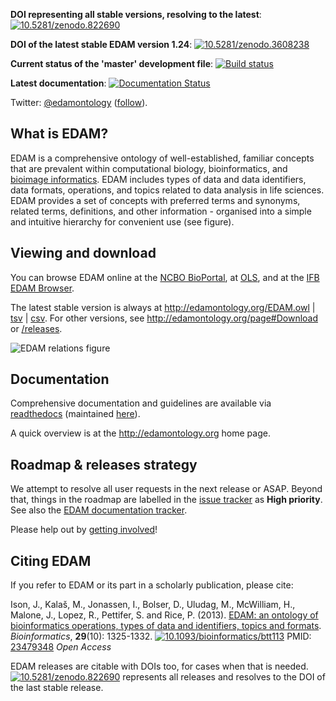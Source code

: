 __DOI representing all stable versions, resolving to the latest__: [![10.5281/zenodo.822690](https://zenodo.org/badge/DOI/10.5281/zenodo.822690.svg)](https://doi.org/10.5281/zenodo.822690)

__DOI of the latest stable EDAM version 1.24__: [![10.5281/zenodo.3608238](https://zenodo.org/badge/DOI/10.5281/zenodo.3608238.svg)](https://doi.org/10.5281/zenodo.3608238)

__Current status of the 'master' development file__: [![Build status](https://travis-ci.org/edamontology/edamontology.svg?branch=master)](https://travis-ci.org/edamontology/edamontology)

__Latest documentation__: [![Documentation Status](https://readthedocs.org/projects/edamontologydocs/badge/)](http://edamontologydocs.readthedocs.org/)

Twitter: [@edamontology](http://twitter.com/edamontology) ([follow](https://twitter.com/intent/follow?original_referer=https%3A%2F%2Fgithub.com%2Fedamontology%2Fedamontology&region=follow_link&screen_name=edamontology&tw_p=followbutton)).

## What is EDAM?
EDAM is a comprehensive ontology of well-established, familiar concepts that are prevalent within computational biology, bioinformatics, and [bioimage informatics](https://github.com/edamontology/edam-bioimaging). EDAM includes types of data and data identifiers, data formats, operations, and topics related to data analysis in life sciences. EDAM provides a set of concepts with preferred terms and synonyms, related terms, definitions, and other information - organised into a simple and intuitive hierarchy for convenient use (see figure).


## Viewing and download

You can browse EDAM online at the [NCBO BioPortal](https://bioportal.bioontology.org/ontologies/EDAM/), at [OLS](http://www.ebi.ac.uk/ols/ontologies/edam), <!---->and at the [IFB EDAM Browser](https://ifb-elixirfr.github.io/edam-browser/)<!--, and at WebProtégé (free registration required; [dev](https://webprotege.stanford.edu/#projects/4befad5f-f27b-430c-a07d-fcf635093169/edit/Classes), [latest stable](https://webprotege.stanford.edu/#projects/98640503-a37d-4404-84da-caf30fadd685/edit/Classes), [1.21](https://webprotege.stanford.edu/#projects/55ff1b1c-fee0-4200-9398-2ae0743326f1/edit/Classes), [1.20](https://webprotege.stanford.edu/#projects/1f67eaa5-288f-42fa-936c-5084850b6697/edit/Classes), [1.19](https://webprotege.stanford.edu/#projects/7e489d5f-b269-4e6a-9899-d876bba8d7b9/edit/Classes), [1.18](https://webprotege.stanford.edu/#projects/7403c5f8-e0cb-4f13-8dea-18a60c04e879/edit/Classes), [1.17](https://webprotege.stanford.edu/#projects/baee8c5b-8524-403a-b0ff-95f4d26ffd19/edit/Classes), [1.16](https://webprotege.stanford.edu/#projects/1c592f8c-b3ac-4797-adba-7a883c0e18aa/edit/Classes))-->.

The latest stable version is always at http://edamontology.org/EDAM.owl | [tsv](http://edamontology.org/EDAM.tsv) | [csv](http://edamontology.org/EDAM.csv). For other versions, see http://edamontology.org/page#Download or [/releases](https://github.com/edamontology/edamontology/tree/master/releases).


![EDAM relations figure](https://github.com/edamontology/edamontology/blob/master/EDAMrelations.png)


## Documentation

Comprehensive documentation and guidelines are available via [readthedocs](http://edamontologydocs.readthedocs.io/en/latest/index.html) (maintained [here](http://edamontologydocs.readthedocs.io/en/latest/)).

A quick overview is at the http://edamontology.org home page.

## Roadmap & releases strategy

We attempt to resolve all user requests in the next release or ASAP. Beyond that, things in the roadmap are labelled in the [issue tracker](https://github.com/edamontology/edamontology/issues) as **High priority**.  See also the [EDAM documentation tracker](https://github.com/edamontology/edamontologyDocs/issues).

Please help out by [getting involved](https://edamontologydocs.readthedocs.io/en/latest/getting_involved.html)!


## Citing EDAM

If you refer to EDAM or its part in a scholarly publication, please cite:

Ison, J., Kalaš, M., Jonassen, I., Bolser, D., Uludag, M., McWilliam, H., Malone, J., Lopez, R., Pettifer, S. and Rice, P. (2013). [EDAM: an ontology of bioinformatics operations, types of data and identifiers, topics and formats](http://bioinformatics.oxfordjournals.org/content/29/10/1325.full). _Bioinformatics_, **29**(10): 1325-1332.
[![10.1093/bioinformatics/btt113](https://zenodo.org/badge/DOI/10.1093/bioinformatics/btt113.svg)](https://doi.org/10.1093/bioinformatics/btt113) PMID: [23479348](http://www.ncbi.nlm.nih.gov/pubmed/23479348) _Open Access_

EDAM releases are citable with DOIs too, for cases when that is needed. [![10.5281/zenodo.822690](https://zenodo.org/badge/DOI/10.5281/zenodo.822690.svg)](https://doi.org/10.5281/zenodo.822690) represents all releases and resolves to the DOI of the last stable release. <!--For the DOI of a particular EDAM release, please see [/releases](https://github.com/edamontology/edamontology/tree/master/releases).-->
